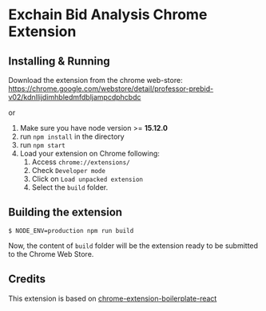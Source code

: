 # Exchain Bid Analysis Chrome Extension

## Installing & Running

Download the extension from the chrome web-store: https://chrome.google.com/webstore/detail/professor-prebid-v02/kdnllijdimhbledmfdbljampcdphcbdc

or

1. Make sure you have node version >= **15.12.0**
2. run `npm install` in the directory
3. run `npm start`
4. Load your extension on Chrome following:
   1. Access `chrome://extensions/`
   2. Check `Developer mode`
   3. Click on `Load unpacked extension`
   4. Select the `build` folder.

## Building the extension

```
$ NODE_ENV=production npm run build
```

Now, the content of `build` folder will be the extension ready to be submitted to the Chrome Web Store.

## Credits

This extension is based on [chrome-extension-boilerplate-react](https://github.com/lxieyang/chrome-extension-boilerplate-react)
